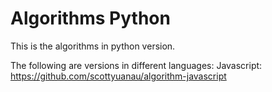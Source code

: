 # Algorithms Python

This is the algorithms in python version. 

The following are versions in different languages:
Javascript: https://github.com/scottyuanau/algorithm-javascript